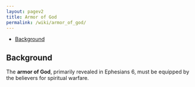 ```yaml
---
layout: pagev2
title: Armor of God
permalink: /wiki/armor_of_god/
---
```

- [Background](#background)

## Background

The **armor of God**, primarily revealed in Ephesians 6, must be equipped by the believers for spiritual warfare.
